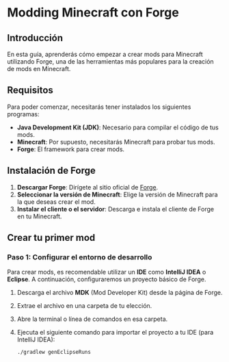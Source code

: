# Modding Minecraft con Forge

## Introducción
En esta guía, aprenderás cómo empezar a crear mods para Minecraft utilizando Forge, una de las herramientas más populares para la creación de mods en Minecraft.

## Requisitos
Para poder comenzar, necesitarás tener instalados los siguientes programas:
- **Java Development Kit (JDK)**: Necesario para compilar el código de tus mods.
- **Minecraft**: Por supuesto, necesitarás Minecraft para probar tus mods.
- **Forge**: El framework para crear mods.

## Instalación de Forge
1. **Descargar Forge**: Dirígete al sitio oficial de [Forge](https://files.minecraftforge.net/).
2. **Seleccionar la versión de Minecraft**: Elige la versión de Minecraft para la que deseas crear el mod.
3. **Instalar el cliente o el servidor**: Descarga e instala el cliente de Forge en tu Minecraft.

## Crear tu primer mod
### Paso 1: Configurar el entorno de desarrollo
Para crear mods, es recomendable utilizar un **IDE** como **IntelliJ IDEA** o **Eclipse**. A continuación, configuraremos un proyecto básico de Forge.

1. Descarga el archivo **MDK** (Mod Developer Kit) desde la página de Forge.
2. Extrae el archivo en una carpeta de tu elección.
3. Abre la terminal o línea de comandos en esa carpeta.
4. Ejecuta el siguiente comando para importar el proyecto a tu IDE (para IntelliJ IDEA):

   ```bash
   ./gradlew genEclipseRuns
